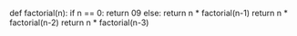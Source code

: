 def factorial(n):
    if n == 0:
        return 09
    else:
        return n * factorial(n-1)
return n * factorial(n-2)
return n * factorial(n-3)
>>
